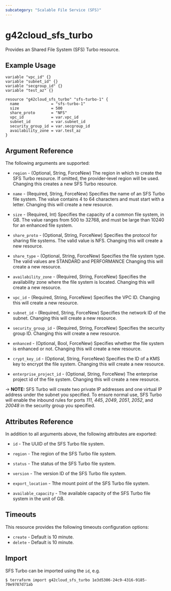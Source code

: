 ```yaml
---
subcategory: "Scalable File Service (SFS)"
---
```


# g42cloud_sfs_turbo

Provides an Shared File System (SFS) Turbo resource.

## Example Usage

```hcl
variable "vpc_id" {}
variable "subnet_id" {}
variable "secgroup_id" {}
variable "test_az" {}

resource "g42cloud_sfs_turbo" "sfs-turbo-1" {
  name              = "sfs-turbo-1"
  size              = 500
  share_proto       = "NFS"
  vpc_id            = var.vpc_id
  subnet_id         = var.subnet_id
  security_group_id = var.secgroup_id
  availability_zone = var.test_az
}
```

## Argument Reference

The following arguments are supported:

* `region` - (Optional, String, ForceNew) The region in which to create the SFS Turbo resource. If omitted, the
  provider-level region will be used. Changing this creates a new SFS Turbo resource.

* `name` - (Required, String, ForceNew) Specifies the name of an SFS Turbo file system. The value contains 4 to 64
  characters and must start with a letter. Changing this will create a new resource.

* `size` - (Required, Int) Specifies the capacity of a common file system, in GB. The value ranges from 500 to 32768,
  and must be large than 10240 for an enhanced file system.

* `share_proto` - (Optional, String, ForceNew) Specifies the protocol for sharing file systems. The valid value is NFS.
  Changing this will create a new resource.

* `share_type` - (Optional, String, ForceNew) Specifies the file system type. The valid values are STANDARD and
  PERFORMANCE Changing this will create a new resource.

* `availability_zone` - (Required, String, ForceNew) Specifies the availability zone where the file system is located.
  Changing this will create a new resource.

* `vpc_id` - (Required, String, ForceNew) Specifies the VPC ID. Changing this will create a new resource.

* `subnet_id` - (Required, String, ForceNew) Specifies the network ID of the subnet. Changing this will create a new
  resource.

* `security_group_id` - (Required, String, ForceNew) Specifies the security group ID. Changing this will create a new
  resource.

* `enhanced` - (Optional, Bool, ForceNew) Specifies whether the file system is enhanced or not. Changing this will
  create a new resource.

* `crypt_key_id` - (Optional, String, ForceNew) Specifies the ID of a KMS key to encrypt the file system. Changing this
  will create a new resource.

* `enterprise_project_id` - (Optional, String, ForceNew) The enterprise project id of the file system. Changing this
  will create a new resource.

-> **NOTE:**
SFS Turbo will create two private IP addresses and one virtual IP address under the subnet you specified. To ensure
normal use, SFS Turbo will enable the inbound rules for ports *111*, *445*, *2049*, *2051*, *2052*, and *20048* in the
security group you specified.

## Attributes Reference

In addition to all arguments above, the following attributes are exported:

* `id` - The UUID of the SFS Turbo file system.

* `region` - The region of the SFS Turbo file system.

* `status` - The status of the SFS Turbo file system.

* `version` - The version ID of the SFS Turbo file system.

* `export_location` - Tthe mount point of the SFS Turbo file system.

* `available_capacity` - The available capacity of the SFS Turbo file system in the unit of GB.

## Timeouts

This resource provides the following timeouts configuration options:

* `create` - Default is 10 minute.
* `delete` - Default is 10 minute.

## Import

SFS Turbo can be imported using the `id`, e.g.

```
$ terraform import g42cloud_sfs_turbo 1e3d5306-24c9-4316-9185-70e9787d71ab
```
